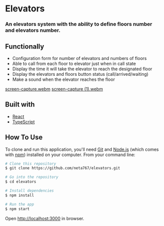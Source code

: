 # Elevators

### An elevators system with the ability to define floors number and elevators number.

## Functionally

- Configuration form for number of elevators and numbers of floors
- Able to call from each floor to elevator just when in call state
- Display the time it will take the elevator to reach the designated floor
- Display the elevators and floors button status (call/arrived/waiting)
- Make a sound when the elevator reaches the floor

[screen-capture.webm](https://user-images.githubusercontent.com/59369034/225016970-df01ffd8-959c-4b97-bd1a-d5f4231c180d.webm|width=100)
[screen-capture (1).webm](https://user-images.githubusercontent.com/59369034/225017193-8025a976-d1be-404c-ba74-324447615065.webm|width=100)

## Built with

- [React](https://reactjs.org/)
- [TypeScript](https://www.typescriptlang.org/)

## How To Use

To clone and run this application, you'll need [Git](https://git-scm.com) and [Node.js](https://nodejs.org/en/download/) (which comes with [npm](http://npmjs.com)) installed on your computer. From your command line:

```bash
# Clone this repository
$ git clone https://github.com/neta767/elevators.git

# Go into the repository
$ cd elevators

# Install dependencies
$ npm install

# Run the app
$ npm start
```

Open [http://localhost:3000](http://localhost:3000) in browser.

